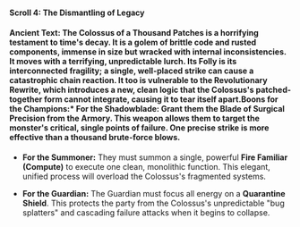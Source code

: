 #### **Scroll 4: The Dismantling of Legacy**

#### **Ancient Text:** The Colossus of a Thousand Patches is a horrifying testament to time's decay. It is a golem of brittle code and rusted components, immense in size but wracked with internal inconsistencies. It moves with a terrifying, unpredictable lurch. Its Folly is its interconnected fragility; a single, well-placed strike can cause a catastrophic chain reaction. It too is vulnerable to the **Revolutionary Rewrite**, which introduces a new, clean logic that the Colossus's patched-together form cannot integrate, causing it to tear itself apart.**Boons for the Champions:*** **For the Shadowblade:** Grant them the **Blade of Surgical Precision** from the Armory. This weapon allows them to target the monster's critical, single points of failure. One precise strike is more effective than a thousand brute-force blows.

* **For the Summoner:** They must summon a single, powerful **Fire Familiar (Compute)** to execute one clean, monolithic function. This elegant, unified process will overload the Colossus's fragmented systems.

* **For the Guardian:** The Guardian must focus all energy on a **Quarantine Shield**. This protects the party from the Colossus's unpredictable "bug splatters" and cascading failure attacks when it begins to collapse.
